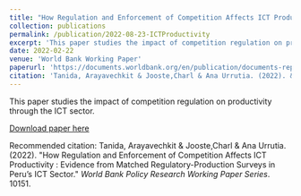 ```yaml
---
title: "How Regulation and Enforcement of Competition Affects ICT Productivity : Evidence from Matched Regulatory-Production Surveys in Peru’s ICT Sector"
collection: publications
permalink: /publication/2022-08-23-ICTProductivity
excerpt: 'This paper studies the impact of competition regulation on productivity through the ICT sector.'
date: 2022-02-22
venue: 'World Bank Working Paper'
paperurl: 'https://documents.worldbank.org/en/publication/documents-reports/documentdetail/099316508232272076/idu001afa79e0583604a84096e002ff3c2eee778'
citation: 'Tanida, Arayavechkit & Jooste,Charl & Ana Urrutia. (2022). &quot;How Regulation and Enforcement of Competition Affects ICT Productivity : Evidence from Matched Regulatory-Production Surveys in Peru’s ICT Sector.&quot; <i>World Bank Policy Research Working Paper Series</i>. 10151.'
---
```

This paper studies the impact of competition regulation on productivity through the ICT sector.

[Download paper here](https://documents.worldbank.org/en/publication/documents-reports/documentdetail/099316508232272076/idu001afa79e0583604a84096e002ff3c2eee778)

Recommended citation: Tanida, Arayavechkit & Jooste,Charl & Ana Urrutia. (2022). "How Regulation and Enforcement of Competition Affects ICT Productivity : Evidence from Matched Regulatory-Production Surveys in Peru’s ICT Sector." <i>World Bank Policy Research Working Paper Series</i>. 10151.